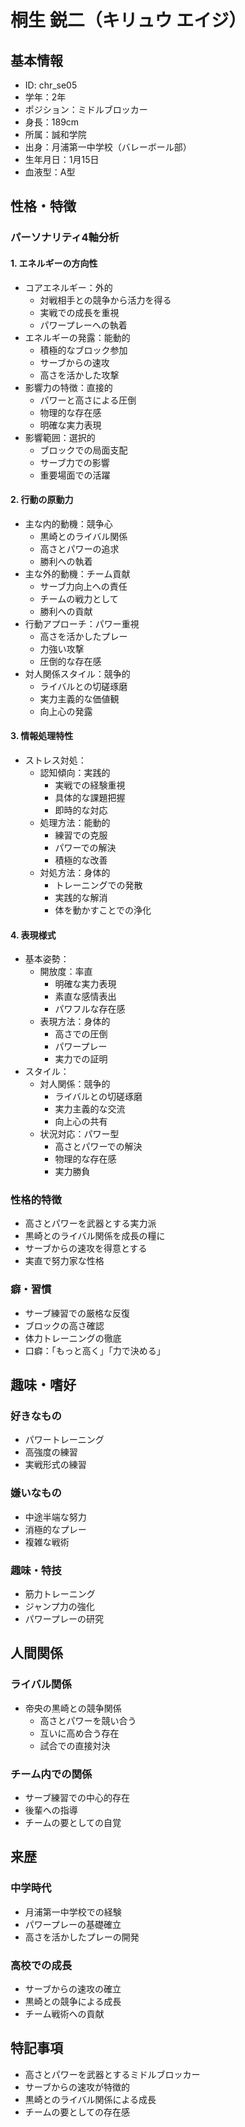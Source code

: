 # 桐生 鋭二（キリュウ エイジ）

## 基本情報

- ID: chr_se05
- 学年：2年
- ポジション：ミドルブロッカー
- 身長：189cm
- 所属：誠和学院
- 出身：月浦第一中学校（バレーボール部）
- 生年月日：1月15日
- 血液型：A型

## 性格・特徴

### パーソナリティ4軸分析

#### 1. エネルギーの方向性

- コアエネルギー：外的
  - 対戦相手との競争から活力を得る
  - 実戦での成長を重視
  - パワープレーへの執着
- エネルギーの発露：能動的
  - 積極的なブロック参加
  - サーブからの速攻
  - 高さを活かした攻撃
- 影響力の特徴：直接的
  - パワーと高さによる圧倒
  - 物理的な存在感
  - 明確な実力表現
- 影響範囲：選択的
  - ブロックでの局面支配
  - サーブ力での影響
  - 重要場面での活躍

#### 2. 行動の原動力

- 主な内的動機：競争心
  - 黒崎とのライバル関係
  - 高さとパワーの追求
  - 勝利への執着
- 主な外的動機：チーム貢献
  - サーブ力向上への責任
  - チームの戦力として
  - 勝利への貢献
- 行動アプローチ：パワー重視
  - 高さを活かしたプレー
  - 力強い攻撃
  - 圧倒的な存在感
- 対人関係スタイル：競争的
  - ライバルとの切磋琢磨
  - 実力主義的な価値観
  - 向上心の発露

#### 3. 情報処理特性

- ストレス対処：
  - 認知傾向：実践的
    - 実戦での経験重視
    - 具体的な課題把握
    - 即時的な対応
  - 処理方法：能動的
    - 練習での克服
    - パワーでの解決
    - 積極的な改善
  - 対処方法：身体的
    - トレーニングでの発散
    - 実践的な解消
    - 体を動かすことでの浄化

#### 4. 表現様式

- 基本姿勢：
  - 開放度：率直
    - 明確な実力表現
    - 素直な感情表出
    - パワフルな存在感
  - 表現方法：身体的
    - 高さでの圧倒
    - パワープレー
    - 実力での証明
- スタイル：
  - 対人関係：競争的
    - ライバルとの切磋琢磨
    - 実力主義的な交流
    - 向上心の共有
  - 状況対応：パワー型
    - 高さとパワーでの解決
    - 物理的な存在感
    - 実力勝負

### 性格的特徴

- 高さとパワーを武器とする実力派
- 黒崎とのライバル関係を成長の糧に
- サーブからの速攻を得意とする
- 実直で努力家な性格

### 癖・習慣

- サーブ練習での厳格な反復
- ブロックの高さ確認
- 体力トレーニングの徹底
- 口癖：「もっと高く」「力で決める」

## 趣味・嗜好

### 好きなもの

- パワートレーニング
- 高強度の練習
- 実戦形式の練習

### 嫌いなもの

- 中途半端な努力
- 消極的なプレー
- 複雑な戦術

### 趣味・特技

- 筋力トレーニング
- ジャンプ力の強化
- パワープレーの研究

## 人間関係

### ライバル関係

- 帝央の黒崎との競争関係
  - 高さとパワーを競い合う
  - 互いに高め合う存在
  - 試合での直接対決

### チーム内での関係

- サーブ練習での中心的存在
- 後輩への指導
- チームの要としての自覚

## 来歴

### 中学時代

- 月浦第一中学校での経験
- パワープレーの基礎確立
- 高さを活かしたプレーの開発

### 高校での成長

- サーブからの速攻の確立
- 黒崎との競争による成長
- チーム戦術への貢献

## 特記事項

- 高さとパワーを武器とするミドルブロッカー
- サーブからの速攻が特徴的
- 黒崎とのライバル関係による成長
- チームの要としての存在感
